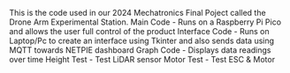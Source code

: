This is the code used in our 2024 Mechatronics Final Poject called the Drone Arm Experimental Station.
Main Code - Runs on a Raspberry Pi Pico and allows the user full control of the product
Interface Code - Runs on Laptop/Pc to create an interface using Tkinter and also sends data using MQTT towards NETPIE dashboard 
Graph Code - Displays data readings over time
Height Test - Test LiDAR sensor
Motor Test - Test ESC & Motor
